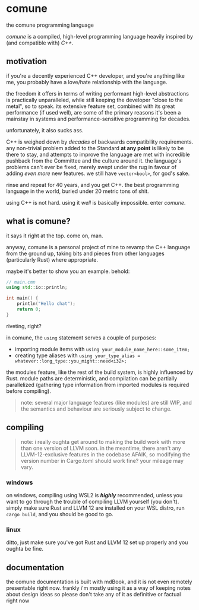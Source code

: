 # comune
the comune programming language

*comune* is a compiled, high-level programming language heavily inspired by (and compatible with) *C++*. 

## motivation
if you're a decently experienced C++ developer, and you're anything like me, you probably have a love/hate relationship with the language. 

the freedom it offers in terms of writing performant high-level abstractions is practically unparalleled, while still keeping the developer "close to the metal", so to speak.
its extensive feature set, combined with its great performance (if used well), are some of the primary reasons it's been a mainstay in systems and performance-sensitive programming for decades.

unfortunately, it also sucks ass.

C++ is weighed down by *decades* of backwards compatibility requirements. any non-trivial problem added to the Standard **at any point** is likely to be there to stay,
and attempts to improve the language are met with incredible pushback from the Committee and the culture around it. the language's problems can't ever be fixed, merely swept under the rug in favour of adding *even more* new features. we still have `vector<bool>`, for god's sake.

rinse and repeat for 40 years, and you get C++. the best programming language in the world, buried under 20 metric tons of shit.

using C++ is not hard. using it *well* is basically impossible. enter *comune*.

## what is comune?

it says it right at the top. come on, man.

anyway, comune is a personal project of mine to revamp the C++ language from the ground up, taking bits and pieces from other languages (particularly Rust) where appropriate.

maybe it's better to show you an example. behold:

```cpp
// main.cmn
using std::io::println;

int main() {
    println("Hello chat");
    return 0;
}
```

riveting, right?

in comune, the `using` statement serves a couple of purposes:
- importing module items with `using your_module_name_here::some_item;`
- creating type aliases with `using your_type_alias = whatever::long_type::you_might::need<i32>;`

the modules feature, like the rest of the build system, is highly influenced by Rust. module paths are deterministic, and compilation can be partially parallelized (gathering type information from imported modules is required before compiling). 

> note: several major language features (like modules) are still WIP, and the semantics and behaviour are seriously subject to change.

## compiling

> note: i really oughta get around to making the build work with more than one version of LLVM soon. in the meantime, there aren't any LLVM-12-exclusive features in the codebase AFAIK, so modifying the version number in Cargo.toml should work fine? your mileage may vary.

### windows

on windows, compiling using WSL2 is ***highly*** recommended, unless you want to go through the trouble of compiling LLVM yourself (you don't).
simply make sure Rust and LLVM 12 are installed on your WSL distro, run `cargo build`, and you should be good to go.

### linux

ditto, just make sure you've got Rust and LLVM 12 set up properly and you oughta be fine.

## documentation

the comune documentation is built with mdBook, and it is not even remotely presentable right now. frankly i'm mostly using it as a way of keeping notes about design ideas so please don't take any of it as definitive or factual right now
